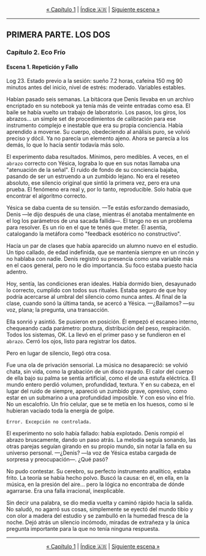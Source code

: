 <!-- NAVEGACIÓN -->
<p align="center">
  <a href="../ch01-puntero-nulo/02-escena-el-primer-paso.md">&laquo; Capítulo 1</a> | <a href="../../../../README.md#es">Índice 🇦🇷</a> | <a href="./02-escena-la-huella-en-el-lienzo.md">Siguiente escena &raquo;</a>
</p>
<hr>

## PRIMERA PARTE. LOS DOS
### Capítulo 2. Eco Frío
#### Escena 1. Repetición y Fallo

Log 23. Estado previo a la sesión: sueño 7.2 horas, cafeína 150 mg 90 minutos antes del inicio, nivel de estrés: moderado. Variables estables.

Habían pasado seis semanas. La bitácora que Denis llevaba en un archivo encriptado en su notebook ya tenía más de veinte entradas como esa. El baile se había vuelto un trabajo de laboratorio. Los pasos, los giros, los abrazos... un simple set de procedimientos de calibración para ese instrumento complejo e inestable que era su propia conciencia. Había aprendido a moverse. Su cuerpo, obedeciendo al análisis puro, se volvió preciso y dócil. Ya no parecía un elemento ajeno. Ahora se parecía a los demás, lo que lo hacía sentir todavía más solo.

El experimento daba resultados. Mínimos, pero medibles. A veces, en el `abrazo` correcto con Yésica, lograba lo que en sus notas llamaba una "atenuación de la señal". El ruido de fondo de su conciencia bajaba, pasando de ser un estruendo a un zumbido lejano. No era el reseteo absoluto, ese silencio original que sintió la primera vez, pero era una prueba. El fenómeno era real y, por lo tanto, reproducible. Solo había que encontrar el algoritmo correcto.

Yésica se daba cuenta de su tensión.
—Te estás esforzando demasiado, Denis —le dijo después de una clase, mientras él anotaba mentalmente en el log los parámetros de una sacada fallida—. El tango no es un problema para resolver. Es un río en el que te tenés que meter.
Él asentía, catalogando la metáfora como "feedback esotérico no constructivo".

Hacía un par de clases que había aparecido un alumno nuevo en el estudio. Un tipo callado, de edad indefinida, que se mantenía siempre en un rincón y no hablaba con nadie. Denis registró su presencia como una variable más en el caos general, pero no le dio importancia. Su foco estaba puesto hacia adentro.

Hoy, sentía, las condiciones eran ideales. Había dormido bien, desayunado lo correcto, cumplido con todos sus rituales. Estaba seguro de que hoy podría acercarse al umbral del silencio como nunca antes. Al final de la clase, cuando sonó la última tanda, se acercó a Yésica.
—¿Bailamos? —su voz, plana; la pregunta, una transacción.

Ella sonrió y asintió. Se pusieron en posición. Él empezó el escaneo interno, chequeando cada parámetro: postura, distribución del peso, respiración. Todos los sistemas, OK. La llevó en el primer paso y se fundieron en el `abrazo`. Cerró los ojos, listo para registrar los datos.

Pero en lugar de silencio, llegó otra cosa.

Fue una ola de privación sensorial. La música no desapareció: se volvió chata, sin vida, como la grabación de un disco rayado. El calor del cuerpo de ella bajo su palma se sentía artificial, como el de una estufa eléctrica. El mundo entero perdió volumen, profundidad, textura. Y en su cabeza, en el lugar del ruido de siempre, apareció un zumbido grave, opresivo, como estar en un submarino a una profundidad imposible. Y con eso vino el frío. No un escalofrío. Un frío celular, que se te metía en los huesos, como si le hubieran vaciado toda la energía de golpe.

`Error. Excepción no controlada.`

El experimento no solo había fallado: había explotado. Denis rompió el abrazo bruscamente, dando un paso atrás. La melodía seguía sonando, las otras parejas seguían girando en su propio mundo, sin notar la falla en su universo personal.
—¿Denis? —la voz de Yésica estaba cargada de sorpresa y preocupación—. ¿Qué pasó?

No pudo contestar. Su cerebro, su perfecto instrumento analítico, estaba frito. La teoría se había hecho polvo. Buscó la causa: en él, en ella, en la música, en la presión del aire... pero la lógica no encontraba de dónde agarrarse. Era una falla irracional, inexplicable.

Sin decir una palabra, se dio media vuelta y caminó rápido hacia la salida. No saludó, no agarró sus cosas, simplemente se eyectó del mundo tibio y con olor a madera del estudio y se zambulló en la humedad fresca de la noche. Dejó atrás un silencio incómodo, miradas de extrañeza y la única pregunta importante para la que no tenía ninguna respuesta.

<hr>
<p align="center">
  <a href="../ch01-puntero-nulo/02-escena-el-primer-paso.md">&laquo; Capítulo 1</a> | <a href="../../../../README.md#es">Índice 🇦🇷</a> | <a href="./02-escena-la-huella-en-el-lienzo.md">Siguiente escena &raquo;</a>
</p>
